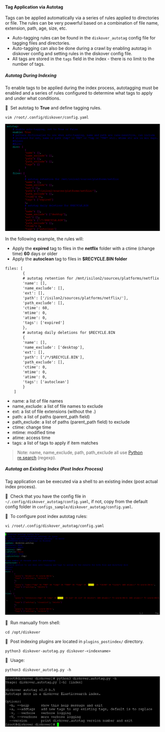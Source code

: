 #### Tag Application via Autotag

Tags can be applied automatically via a series of rules applied to directories or file. The rules can be very powerful based on a combination of file name, extension, path, age, size, etc.

- Auto-tagging rules can be found in the `diskover_autotag` config file for tagging files and directories.
- Auto-tagging can also be done during a crawl by enabling autotag in diskover config and setting rules in the diskover config file.
- All tags are stored in the `tags` field in the index - there is no limit to the number of tags.


##### Autotag During Indexing

To enable tags to be applied during the index process, autotagging must be enabled and a series of rules configured to determine what tags to apply and under what conditions.

🔴 &nbsp;Set autotag to **True** and define tagging rules.
```
vim /root/.config/diskover/config.yaml
```

![Image: YALM Autotags Configuration](images/image_tags_autotags_config_rules.png)

In the following example, the rules will:

- Apply the **expired** tag to files in the **netflix** folder with a ctime (change time) **60** days or older
- Apply the **autoclean** tag to files in **$RECYCLE.BIN folder**

```
files: [
        {
        # autotag retention for /mnt/isilon2/sources/platforms/netflix
        'name': [],
        'name_exclude': [],
        'ext': [],
        'path': ['/isilon2/sources/platforms/netflix/'],
        'path_exclude': [],
        'ctime': 60,
        'mtime': 0,
        'atime': 0,
        'tags': ['expired']
        },
        # autotag daily deletions for $RECYCLE.BIN
        {
        'name': [],
        'name_exclude': ['desktop'],
        'ext': [],
        'path': ['/*/$RECYCLE.BIN'],
        'path_exclude': [],
        'ctime': 0,
        'mtime': 0,
        'atime': 0,
        'tags': ['autoclean']
        }
    ]
```

- name: a list of file names
- name_exclude: a list of file names to exclude
- ext: a list of file extensions (without the .)
- path: a list of paths (parent_path field)
- path_exclude: a list of paths (parent_path field) to exclude
- ctime: change time
- mtime: modified time
- atime: access time
- tags: a list of tags to apply if item matches

> Note: name, name_exclude, path, path_exclude all use [Python re.search](https://docs.python.org/3.7/library/re.html) (regexp).

##### Autotag an Existing Index (Post Index Process)

Tag application can be executed via a shell to an existing index (post actual index process).

🔴 &nbsp;Check that you have the config file in `~/.config/diskover_autotag/config.yaml`, if not, copy from the default config folder in `configs_sample/diskover_autotag/config.yaml`.

🔴 &nbsp;To configure post index autotag rules:
```
vi /root/.config/diskover_autotag/config.yaml
```

![Image: YALM Autotags Post-Index Configuration](images/image_tags_autotags_post_index_rules.png)

🔴 &nbsp;Run manually from shell:
```
cd /opt/diskover
```

🔴 &nbsp;Post indexing plugins are located in `plugins_postindex/` directory.
```
python3 diskover-autotag.py diskover-<indexname>
```

🔴 &nbsp;Usage:
```
python3 diskover_autotag.py -h
```
<img src="images/image_tags_autotags_post_index_usage.png" width="750">
